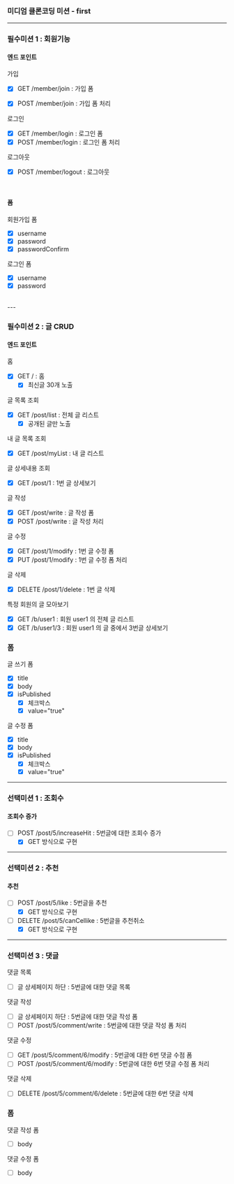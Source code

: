 ### 미디엄 클론코딩 미션 - first

---

### 필수미션 1 : 회원기능

#### 엔드 포인트
가입
- [x] GET /member/join : 가입 폼
- [x] POST /member/join : 가입 폼 처리


로그인
- [x] GET /member/login : 로그인 폼
- [x] POST /member/login : 로그인 폼 처리

로그아웃
- [x] POST /member/logout : 로그아웃

<br>

#### 폼
회원가입 폼
- [x] username
- [x] password
- [x] passwordConfirm

로그인 폼
- [x] username
- [x] password

<br>
---

### 필수미션 2 : 글 CRUD

#### 엔드 포인트
홈
- [x] GET / : 홈
    - [x] 최신글 30개 노출

글 목록 조회
- [x] GET /post/list : 전체 글 리스트
    - [x] 공개된 글만 노출

내 글 목록 조회
- [x] GET /post/myList : 내 글 리스트

글 상세내용 조회
- [x] GET /post/1 : 1번 글 상세보기

글 작성
- [x] GET /post/write : 글 작성 폼
- [x] POST /post/write : 글 작성 처리

글 수정
- [x] GET /post/1/modify : 1번 글 수정 폼
- [x] PUT /post/1/modify : 1번 글 수정 폼 처리

글 삭제
- [x] DELETE /post/1/delete : 1번 글 삭제

특정 회원의 글 모아보기
- [x] GET /b/user1 : 회원 user1 의 전체 글 리스트
- [x] GET /b/user1/3 : 회원 user1 의 글 중에서 3번글 상세보기

### 폼
글 쓰기 폼
- [x] title
- [x] body
- [x] isPublished
    - [x] 체크박스
    - [x] value="true"

글 수정 폼
- [x] title
- [x] body
- [x] isPublished
    - [x] 체크박스
    - [x] value="true"

---

### 선택미션 1 : 조회수

#### 조회수 증가
- [ ] POST /post/5/increaseHit : 5번글에 대한 조회수 증가
  - [x] GET 방식으로 구현

---

### 선택미션 2 : 추천

#### 추천
- [ ] POST /post/5/like : 5번글을 추천
  - [x] GET 방식으로 구현
- [ ] DELETE /post/5/canCellike : 5번글을 추천취소
  - [x] GET 방식으로 구현

---

### 선택미션 3 : 댓글
댓글 목록
- [ ] 글 상세페이지 하단 : 5번글에 대한 댓글 목록

댓글 작성
- [ ] 글 상세페이지 하단 : 5번글에 대한 댓글 작성 폼
- [ ] POST /post/5/comment/write : 5번글에 대한 댓글 작성 폼 처리

댓글 수정
- [ ] GET /post/5/comment/6/modify : 5번글에 대한 6번 댓글 수점 폼
- [ ] POST /post/5/comment/6/modify : 5번글에 대한 6번 댓글 수점 폼 처리

댓글 삭제
- [ ] DELETE /post/5/comment/6/delete : 5번글에 대한 6번 댓글 삭제


### 폼
댓글 작성 폼
- [ ] body

댓글 수정 폼
- [ ] body